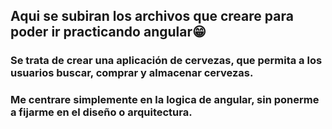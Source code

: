 ## Aqui se subiran los archivos que creare para poder ir practicando angular😁

### Se trata de crear una aplicación de cervezas, que permita a los usuarios buscar, comprar y almacenar cervezas.
### Me centrare simplemente en la logica de angular, sin ponerme a fijarme en el diseño o arquitectura.


